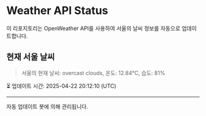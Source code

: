 
# Weather API Status

이 리포지토리는 OpenWeather API를 사용하여 서울의 날씨 정보를 자동으로 업데이트합니다.

## 현재 서울 날씨
> 서울의 현재 날씨: overcast clouds, 온도: 12.84°C, 습도: 81%

⏳ 업데이트 시간: 2025-04-22 20:12:10 (UTC)

---
자동 업데이트 봇에 의해 관리됩니다.
